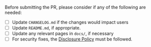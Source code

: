 Before submitting the PR, please consider if any of the following are needed:

- [ ] Update `CHANGELOG.md` if the changes would impact users
- [ ] Update `README.md`, if appropriate.
- [ ] Update any relevant pages in `docs/`, if necessary
- [ ] For security fixes, the [Disclosure Policy](https://github.com/Shopify/shopify_app/blob/master/SECURITY.md#disclosure-policy) must be followed.

